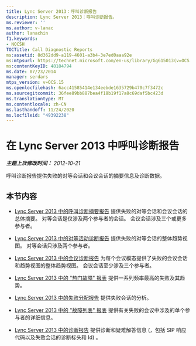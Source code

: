 ```yaml
---
title: Lync Server 2013：呼叫诊断报告
description: Lync Server 2013：呼叫诊断报告。
ms.reviewer: ''
ms.author: v-lanac
author: lanachin
f1.keywords:
- NOCSH
TOCTitle: Call Diagnostic Reports
ms:assetid: 8d362dd9-a119-4601-a3b4-3e7ed0aaa92e
ms:mtpsurl: https://technet.microsoft.com/en-us/library/Gg615013(v=OCS.15)
ms:contentKeyID: 48184794
ms.date: 07/23/2014
manager: serdars
mtps_version: v=OCS.15
ms.openlocfilehash: 6acc41585414e134eebde1635729b470c7f3472c
ms.sourcegitcommit: 36fee89bb887bea4f18b19f17a8c69daf5bc423d
ms.translationtype: MT
ms.contentlocale: zh-CN
ms.lasthandoff: 11/24/2020
ms.locfileid: "49392238"
---
```

# <a name="call-diagnostic-reports-in-lync-server-2013"></a>在 Lync Server 2013 中呼叫诊断报告

<div data-xmlns="http://www.w3.org/1999/xhtml">

<div class="topic" data-xmlns="http://www.w3.org/1999/xhtml" data-msxsl="urn:schemas-microsoft-com:xslt" data-cs="https://msdn.microsoft.com/">

<div data-asp="https://msdn2.microsoft.com/asp">



</div>

<div id="mainSection">

<div id="mainBody">

<span> </span>

_**主题上次修改时间：** 2012-10-21_

呼叫诊断报告提供失败的对等会话和会议会话的摘要信息及诊断数据。

<div>

## <a name="in-this-section"></a>本节内容

  - [Lync Server 2013 中的呼叫诊断摘要报告](lync-server-2013-call-diagnostic-summary-report.md)   提供失败的对等会话和会议会话的总体摘要。 对等会话是仅涉及两个参与者的会话。 会议会话涉及三个或更多参与者。

  - [Lync Server 2013 中的对等活动诊断报告](lync-server-2013-peer-to-peer-activity-diagnostic-report.md)   提供失败的对等会话的整体趋势视图。 对等会话只涉及两个参与者。

  - [Lync Server 2013 中的会议诊断报告](lync-server-2013-conference-diagnostic-report.md)   为每个会议模态提供了失败的会议会话和趋势视图的整体趋势视图。 会议会话至少涉及三个参与者。

  - [Lync Server 2013 中的 "热门故障" 报表](lync-server-2013-top-failures-report.md)   提供一系列频率最高的失败及其趋势。

  - [Lync Server 2013 中的失败分配报告](lync-server-2013-failure-distribution-report.md)   提供失败会话的分析。

  - [Lync Server 2013 中的 "故障列表" 报表](lync-server-2013-failure-list-report.md)   提供有关失败的会议中涉及的单个参与者的详细信息。

  - [Lync Server 2013 中的诊断报告](lync-server-2013-diagnostic-report.md)   提供诊断和疑难解答信息 (，包括 SIP 响应代码以及失败会话的诊断标头和 Id) 。

</div>

</div>

<span> </span>

</div>

</div>

</div>

